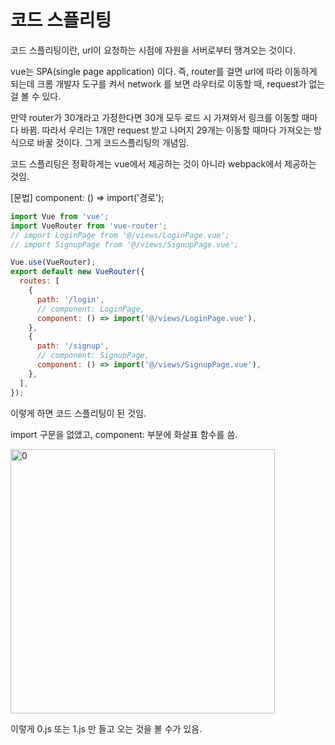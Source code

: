 # 코드 스플리팅

코드 스플리팅이란, url이 요청하는 시점에 자원을 서버로부터 땡겨오는 것이다. 



vue는 SPA(single page application) 이다. 즉, router를 걸면 url에 따라 이동하게 되는데 크롬 개발자 도구를 켜서 network 를 보면 라우터로 이동할 때, request가 없는 걸 볼 수 있다. 


만약 router가 30개라고 가정한다면 30개 모두 로드 시 가져와서 링크를 이동할 때마다 바뀜. 따라서 우리는 1개만 request 받고 나머지 29개는 이동할 때마다 가져오는 방식으로 바꿀 것이다. 그게 코드스플리팅의 개념임.

코드 스플리팅은 정확하게는 vue에서 제공하는 것이 아니라 webpack에서 제공하는 것임.

 

[문법] component: () => import('경로');

```js
import Vue from 'vue';
import VueRouter from 'vue-router';
// import LoginPage from '@/views/LoginPage.vue';
// import SignupPage from '@/views/SignupPage.vue';

Vue.use(VueRouter);
export default new VueRouter({
  routes: [
    {
      path: '/login',
      // component: LoginPage,
      component: () => import('@/views/LoginPage.vue'),
    },
    {
      path: '/signup',
      // component: SignupPage,
      component: () => import('@/views/SignupPage.vue'),
    },
  ],
});
```

이렇게 하면 코드 스플리팅이 된 것임. 

import 구문을 없앴고, component: 부분에 화살표 함수를 씀.

<img width="423" alt="0" src="https://user-images.githubusercontent.com/59427983/119256226-a470b500-bbfa-11eb-93bc-8b3b295c6e03.png">

이렇게 0.js 또는 1.js 만 들고 오는 것을 볼 수가 있음.

